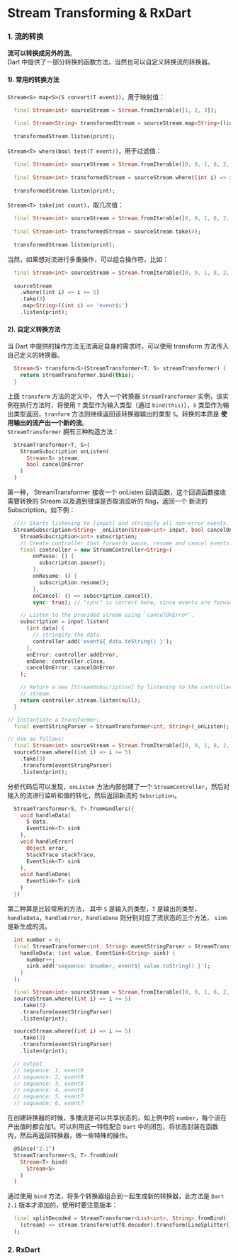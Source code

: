 # Stream Transforming & RxDart  
### 1\. 流的转换  
**流可以转换成另外的流**。  
Dart 中提供了一部分转换的函数方法，当然也可以自定义转换流的转换器。  
#### 1). 常用的转换方法  
`Stream<S> map<S>(S convert(T event))`，用于映射值：  
```dart
  final Stream<int> sourceStream = Stream.fromIterable([1, 2, 3]);
  
  final Stream<String> transformedStream = sourceStream.map<String>((int i) => 'event$i');
  
  transformedStream.listen(print);
```

`Stream<T> where(bool test(T event))`，用于过滤值：  
```dart
  final Stream<int> sourceStream = Stream.fromIterable([0, 9, 1, 8, 2, 7, 3, 6, 4, 5]);
  
  final Stream<int> transformedStream = sourceStream.where((int i) => i >= 5);
  
  transformedStream.listen(print);
```

`Stream<T> take(int count)`，取几次值：  
```dart
  final Stream<int> sourceStream = Stream.fromIterable([0, 9, 1, 8, 2, 7, 3, 6, 4, 5]);
  
  final Stream<int> transformedStream = sourceStream.take(4);
  
  transformedStream.listen(print);
```
当然，如果想对流进行多重操作，可以组合操作符，比如：  
```dart
  final Stream<int> sourceStream = Stream.fromIterable([0, 9, 1, 8, 2, 7, 3, 6, 4, 5]);
  
  sourceStream
    .where((int i) => i >= 5)
    .take(3)
    .map<String>((int i) => 'event$i')
    .listen(print);
```

#### 2). 自定义转换方法  
当 Dart 中提供的操作方法无法满足自身的需求时，可以使用 transform 方法传入自己定义的转换器。  
```dart
  Stream<S> transform<S>(StreamTransformer<T, S> streamTransformer) {
    return streamTransformer.bind(this);
  }
```
上面 `transform` 方法的定义中， 传入一个转换器 `StreamTransformer` 实例，该实例在执行方法时，将使用 `T` 类型作为输入类型（通过 `bind(this)`），`S` 类型作为输出类型返回，`tranform` 方法则继续返回该转换器输出的类型 `S`。转换的本质是 **使用输出的流产出一个新的流**。  
`StreamTransformer` 拥有三种构造方法：  
```dart
  StreamTransformer<T, S>(
    StreamSubscription onListen(
      Stream<S> stream,
      bool cancelOnError
    )
  )
```
第一种， StreamTransformer 接收一个 onListen 回调函数，这个回调函数接收需要转换的 Stream 以及遇到错误是否取消监听的 flag，返回一个 新流的 Subscription。如下例：  
```dart
  //// Starts listening to [input] and stringify all non-error events.
  StreamSubscription<String> _onListen(Stream<int> input, bool cancelOnError) {
    StreamSubscription<int> subscription;
    // Create controller that forwards pause, resume and cancel events.
    final controller = new StreamController<String>(
        onPause: () {
          subscription.pause();
        },
        onResume: () {
          subscription.resume();
        },
        onCancel: () => subscription.cancel(),
        sync: true); // "sync" is correct here, since events are forwarded.

    // Listen to the provided stream using `cancelOnError`.
    subscription = input.listen(
      (int data) {
        // stringify the data.
        controller.add('event${ data.toString() }');
      },
      onError: controller.addError,
      onDone: controller.close,
      cancelOnError: cancelOnError
    );

    // Return a new [StreamSubscription] by listening to the controller's
    // stream.
    return controller.stream.listen(null);
  }

// Instantiate a transformer:
  final eventStringParser = StreamTransformer<int, String>(_onListen);

// Use as follows:
  final Stream<int> sourceStream = Stream.fromIterable([0, 9, 1, 8, 2, 7, 3, 6, 4, 5]);
  sourceStream.where((int i) => i >= 5)
    .take(3)
    .transform(eventStringParser)
    .listen(print);
```
分析代码后可以发现，`onListen` 方法内部创建了一个 `StreamController`，然后对输入的流进行监听和值的转化，然后返回新流的 `Subsription`。  

```dart
  StreamTransformer<S, T>.fromHandlers({
    void handleData(
      S data,
      EventSink<T> sink
    ),
    void handleError(
      Object error,
      StackTrace stackTrace,
      EventSink<T> sink
    ),
    void handleDone(
      EventSink<T> sink
    )
  })
```
第二种算是比较常用的方法， 其中 `S` 是输入的类型，`T` 是输出的类型，`handleData`，`handleError`，`handleDone` 则分别对应了流状态的三个方法， `sink` 是新生成的流。  
```dart
  int number = 0;
  final StreamTransformer<int, String> eventStringParser = StreamTransformer<int, String>.fromHandlers(
    handleData: (int value, EventSink<String> sink) {
      number++;
      sink.add('sequence: $number, event${ value.toString() }');
    }
  );

  final Stream<int> sourceStream = Stream.fromIterable([0, 9, 1, 8, 2, 7, 3, 6, 4, 5]).asBroadcastStream();
  sourceStream.where((int i) => i >= 5)
    .take(3)
    .transform(eventStringParser)
    .listen(print);

  sourceStream.where((int i) => i >= 5)
    .take(3)
    .transform(eventStringParser)
    .listen(print);

  // output
  // sequence: 1, event9
  // sequence: 2, event9
  // sequence: 3, event8
  // sequence: 4, event8
  // sequence: 5, event7
  // sequence: 6, event7
```
在创建转换器的时候，多播流是可以共享状态的，如上例中的 `number`，每个流在产出值时都会加1。可以利用这一特性配合 `Dart` 中的闭包，将状态封装在函数内，然后再返回转换器，做一些特殊的操作。  
```dart
  @Since("2.1")
  StreamTransformer<S, T>.fromBind(
    Stream<T> bind(
      Stream<S>
    )
  )
```
通过使用 `bind` 方法，将多个转换器组合到一起生成新的转换器，此方法是 `Dart 2.1` 版本才添加的，使用时要注意版本：  
```dart
  final splitDecoded = StreamTransformer<List<int>, String>.fromBind(
    (stream) => stream.transform(utf8.decoder).transform(LineSplitter())
  );
```

### 2\. RxDart  


